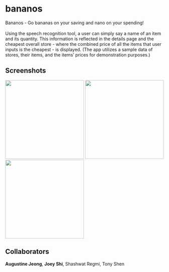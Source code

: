 # bananos
Bananos - Go bananas on your saving and nano on your spending! <br/> <br/>
Using the speech recognition tool, a user can simply say a name of an item and its quantity. This information is reflected in the details page and the cheapest overall store - where the combined price of all the items that user inputs is the cheapest - is displayed. (The app utilizes a sample data of stores, their items, and the items’ prices for demonstration purposes.)


## Screenshots

<div>
<img src="https://user-images.githubusercontent.com/14143525/71495113-0dcf7700-2801-11ea-9028-576a89464aa0.png" width="250">
<img src="https://user-images.githubusercontent.com/14143525/71495116-0f00a400-2801-11ea-8649-5006241778ae.png" width="250">
<img src="https://user-images.githubusercontent.com/14143525/71495117-1031d100-2801-11ea-937c-c2807e180583.png" width="250">



## Collaborators
**Augustine Jeong**, **Joey Shi**, Shashwat Regmi, Tony Shen
